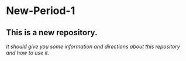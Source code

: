 # New-Period-1

## This is a new repository.

*it should give you some information and directions about this repository and how to use it.*
